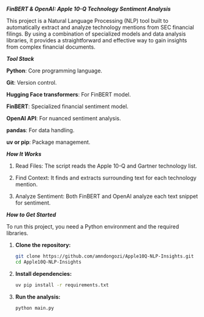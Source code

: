 ***FinBERT & OpenAI: Apple 10-Q Technology Sentiment Analysis***

This project is a Natural Language Processing (NLP) tool built to automatically extract and analyze technology mentions from SEC financial filings. By using a combination of specialized models and data analysis libraries, it provides a straightforward and effective way to gain insights from complex financial documents.

***Tool Stack***

**Python**: Core programming language.

**Git**: Version control.

**Hugging Face transformers**: For FinBERT model.

**FinBERT**: Specialized financial sentiment model.

**OpenAI API**: For nuanced sentiment analysis.

**pandas**: For data handling.

**uv or pip**: Package management.

***How It Works***

1. Read Files: The script reads the Apple 10-Q and Gartner technology list.

2. Find Context: It finds and extracts surrounding text for each technology mention.

3. Analyze Sentiment: Both FinBERT and OpenAI analyze each text snippet for sentiment.

***How to Get Started***

To run this project, you need a Python environment and the required libraries.

1.  **Clone the repository:**
    ```bash
    git clone https://github.com/amndongozi/Apple10Q-NLP-Insights.git
    cd Apple10Q-NLP-Insights
    ```
2.  **Install dependencies:**
    ```bash
    uv pip install -r requirements.txt
    ```
3.  **Run the analysis:**
    ```bash
    python main.py
    ```

